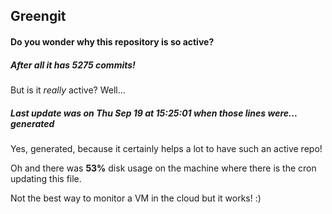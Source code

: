 ## Greengit

#### Do you wonder why this repository is so active?

##### After all it has 5275 commits!

But is it *really* active? Well...

##### Last update was on Thu Sep 19 at 15:25:01 when those lines were... generated

Yes, generated, because it certainly helps a lot to have such an active repo!

Oh and there was **53%** disk usage on the machine
where there is the cron updating this file.

Not the best way to monitor a VM in the cloud but it works! :)
